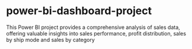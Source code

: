 # power-bi-dashboard-project
This Power BI project provides a comprehensive analysis of sales data, offering valuable insights into sales performance, profit distribution, sales by ship mode and sales by category
